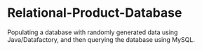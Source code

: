 # Relational-Product-Database
Populating a database with randomly generated data using Java/Datafactory, and then querying the database using MySQL.
